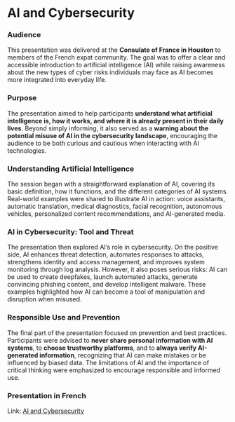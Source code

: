 # AI and Cybersecurity

### Audience  
This presentation was delivered at the **Consulate of France in Houston** to members of the French expat community. The goal was to offer a clear and accessible introduction to artificial intelligence (AI) while raising awareness about the new types of cyber risks individuals may face as AI becomes more integrated into everyday life.

### Purpose  
The presentation aimed to help participants **understand what artificial intelligence is, how it works, and where it is already present in their daily lives**. Beyond simply informing, it also served as a **warning about the potential misuse of AI in the cybersecurity landscape**, encouraging the audience to be both curious and cautious when interacting with AI technologies.

### Understanding Artificial Intelligence  
The session began with a straightforward explanation of AI, covering its basic definition, how it functions, and the different categories of AI systems. Real-world examples were shared to illustrate AI in action: voice assistants, automatic translation, medical diagnostics, facial recognition, autonomous vehicles, personalized content recommendations, and AI-generated media.

### AI in Cybersecurity: Tool and Threat  
The presentation then explored AI’s role in cybersecurity. On the positive side, AI enhances threat detection, automates responses to attacks, strengthens identity and access management, and improves system monitoring through log analysis. However, it also poses serious risks: AI can be used to create deepfakes, launch automated attacks, generate convincing phishing content, and develop intelligent malware. These examples highlighted how AI can become a tool of manipulation and disruption when misused.

### Responsible Use and Prevention  
The final part of the presentation focused on prevention and best practices. Participants were advised to **never share personal information with AI systems**, to **choose trustworthy platforms**, and to **always verify AI-generated information**, recognizing that AI can make mistakes or be influenced by biased data. The limitations of AI and the importance of critical thinking were emphasized to encourage responsible and informed use.

### Presentation in French
Link: <a href="https://github.com/linceBLA/AI-and-Cybersecurity/blob/main/AI-and-Cybersecurity.pdf">AI and Cybersecurity<a/>
